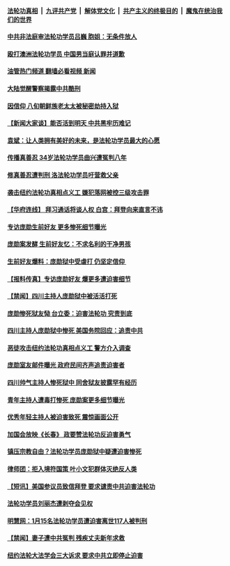 ####  [法轮功真相](../../../../basic/blob/master/README.md?t=03140011) &nbsp;|&nbsp; [九评共产党](../../../../9ping.md/blob/master/README.md?t=03140011) &nbsp;|&nbsp; [解体党文化](../../../../jtdwh.md/blob/master/README.md?t=03140011)  &nbsp;|&nbsp; [共产主义的终极目的](../../../../gczydzjmd.md/blob/master/README.md?t=03140011) &nbsp;|&nbsp; [魔鬼在统治我们的世界](../../../../mgztzwmdsj.md/blob/master/README.md?t=03140011) 

#### [中共非法庭审法轮功学员吕巍 胞姐：无条件放人](../pages/prog424/a103666618.md?t=03140011) 

#### [殴打澳洲法轮功学员 中国男当庭认罪并道歉](../pages/prog424/a103665644.md?t=03140011) 

#### [油管热门频道 翻墙必看视频 新闻](http://129.146.143.75:81/youtube.html?05231612)

#### [大陆觉醒警察揭露中共酷刑](../pages/prog424/a103665301.md?t=03140011) 

#### [因信仰 八旬朝鲜族老太太被秘密劫持入狱](../pages/prog424/a103662606.md?t=03140011) 

#### [【新闻大家谈】能否活到明天 中共黑牢历难记](../pages/prog424/a103660993.md?t=03140011) 

#### [袁斌：让人类拥有美好的未来，是法轮功学员最大的心愿](../pages/prog424/a103660062.md?t=03140011) 

#### [传播真善忍 34岁法轮功学员曲兴遭冤判八年](../pages/prog424/a103659059.md?t=03140011) 

#### [修真善忍遭判刑 洛法轮功学员吁营救父亲](../pages/prog424/a103653928.md?t=03140011) 

#### [袭击纽约法轮功真相点义工 嫌犯落网被控三级攻击罪](../pages/prog424/a103652759.md?t=03140011) 

#### [【华府连线】 拜习通话将谈人权 白宫：拜登向来直言不讳](../pages/prog424/a103651843.md?t=03140011) 

#### [专访庞勋生前好友 更多惨死细节曝光](../pages/prog424/a103651868.md?t=03140011) 

#### [庞勋案发酵 生前好友忆：不求名利的干净男孩](../pages/prog424/a103651763.md?t=03140011) 

#### [生前好友爆料：庞勋狱中受虐打 仍坚定信仰 ](../pages/prog424/a103651634.md?t=03140011) 

#### [【报料传真】专访庞勋好友 爆更多遭迫害细节](../pages/prog424/a103651578.md?t=03140011) 

#### [【禁闻】四川主持人庞勋狱中被活活打死](../pages/prog424/a103651455.md?t=03140011) 

#### [庞勋惨死狱友恸 台立委：迫害法轮功 究责到底](../pages/prog424/a103651322.md?t=03140011) 

#### [四川主持人庞勋狱中惨死 美国务院回应：追责中共](../pages/prog424/a103651159.md?t=03140011) 

#### [恶徒攻击纽约法轮功真相点义工 警方介入调查](../pages/prog424/a103651014.md?t=03140011) 

#### [庞勋室友邮件曝光 政府民间齐声追责迫害者](../pages/prog424/a103651016.md?t=03140011) 

#### [四川帅气主持人惨死狱中 同舍狱友披露罕有经历](../pages/prog424/a103650850.md?t=03140011) 

#### [青年主持人遭毒打惨死 庞勋案更多细节曝光](../pages/prog424/a103650232.md?t=03140011) 

#### [优秀年轻主持人被迫害致死 震惊画面公开](../pages/prog424/a103650026.md?t=03140011) 

#### [加国会放映《长春》 政要赞法轮功反迫害勇气](../pages/prog424/a103649604.md?t=03140011) 

#### [镇压宗教自由？法轮功学员庞勋狱中疑遭迫害惨死](../pages/prog424/a103649426.md?t=03140011) 

#### [律师团：拒入境符国策 叶小文犯群体灭绝反人类](../pages/prog424/a103648278.md?t=03140011) 

#### [【短讯】美国参议员致信拜登 要求谴责中共迫害法轮功](../pages/prog424/a103646696.md?t=03140011) 

#### [法轮功学员刘丽杰遭剥夺会见权](../pages/prog424/a103645066.md?t=03140011) 

#### [明慧网：1月15名法轮功学员遭迫害离世117人被判刑](../pages/prog424/a103643641.md?t=03140011) 

#### [【禁闻】妻子遭中共冤判 残疾丈夫新年求救](../pages/prog424/a103639011.md?t=03140011) 

#### [纽约法轮大法学会三大诉求 要求中共立即停止迫害](../pages/prog424/a103638668.md?t=03140011) 

<img src='http://gfw-breaker.win/goodnews/indexes/prog424.md' width='0px' height='0px'/>

